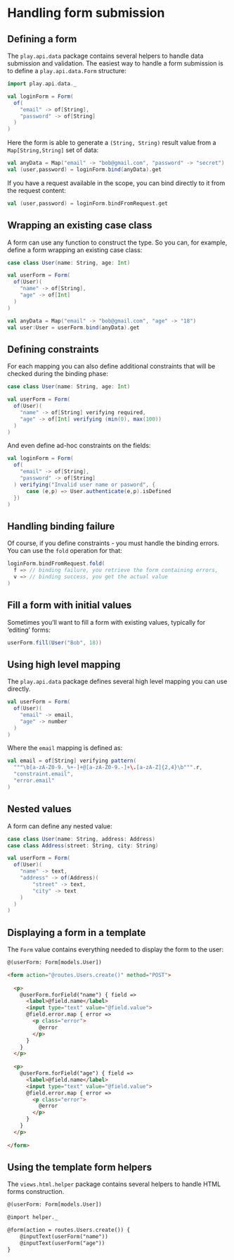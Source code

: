 # Handling form submission

## Defining a form

The `play.api.data` package contains several helpers to handle data submission and validation. The easiest way to handle a form submission is to define a `play.api.data.Form` structure:

```scala
import play.api.data._

val loginForm = Form(
  of(
    "email" -> of[String],
    "password" -> of[String]
  )
)
```

Here the form is able to generate a `(String, String)` result value from a `Map[String,String]` set of data:

```scala
val anyData = Map("email" -> "bob@gmail.com", "password" -> "secret")
val (user,password) = loginForm.bind(anyData).get
```

If you have a request available in the scope, you can bind directly to it from the request content:

```scala
val (user,password) = loginForm.bindFromRequest.get
```

## Wrapping an existing case class

A form can use any function to construct the type. So you can, for example, define a form wrapping an existing case class:

```scala
case class User(name: String, age: Int)

val userForm = Form(
  of(User)(
    "name" -> of[String],
    "age" -> of[Int]
  )
)

val anyData = Map("email" -> "bob@gmail.com", "age" -> "18")
val user:User = userForm.bind(anyData).get
```

## Defining constraints

For each mapping you can also define additional constraints that will be checked during the binding phase:

```scala
case class User(name: String, age: Int)

val userForm = Form(
  of(User)(
    "name" -> of[String] verifying required,
    "age" -> of[Int] verifying (min(0), max(100))
  )
)
```

And even define ad-hoc constraints on the fields:

```scala
val loginForm = Form(
  of(
    "email" -> of[String],
    "password" -> of[String]
  ) verifying("Invalid user name or pasword", { 
      case (e,p) => User.authenticate(e,p).isDefined 
  })
)
```

## Handling binding failure

Of course, if you define constraints - you must handle the binding errors. You can use the `fold` operation for that:

```scala
loginForm.bindFromRequest.fold(
  f => // binding failure, you retrieve the form containing errors,
  v => // binding success, you get the actual value 
)
```

## Fill a form with initial values

Sometimes you’ll want to fill a form with existing values, typically for ‘editing’ forms:

```scala
userForm.fill(User("Bob", 18))
```

## Using high level mapping

The `play.api.data` package defines several high level mapping you can use directly.

```scala
val userForm = Form(
  of(User)(
    "email" -> email,
    "age" -> number
  )
)
```

Where the `email` mapping is defined as:

```scala
val email = of[String] verifying pattern(
  """\b[a-zA-Z0-9._%+-]+@[a-zA-Z0-9.-]+\.[a-zA-Z]{2,4}\b""".r,
  "constraint.email",
  "error.email"
)
```

## Nested values

A form can define any nested value:

```scala
case class User(name: String, address: Address)
case class Address(street: String, city: String)

val userForm = Form(
  of(User)(
    "name" -> text,
    "address" -> of(Address)(
        "street" -> text,
        "city" -> text
    )
  )
)
```

## Displaying a form in a template

The `Form` value contains everything needed to display the form to the user:

```html
@(userForm: Form[models.User])

<form action="@routes.Users.create()" method="POST">
    
  <p>
    @userForm.forField("name") { field =>
      <label>@field.name</label>
      <input type="text" value="@field.value">
      @field.error.map { error =>
        <p class="error">
          @error
        </p>
      } 
    }    
  </p>
  
  <p>
    @userForm.forField("age") { field =>
      <label>@field.name</label>
      <input type="text" value="@field.value">
      @field.error.map { error =>
        <p class="error">
          @error
        </p>
      } 
    }    
  </p>
    
</form>
```

## Using the template form helpers

The `views.html.helper` package contains several helpers to handle HTML forms construction.

```html
@(userForm: Form[models.User])

@import helper._

@form(action = routes.Users.create()) {
    @inputText(userForm("name"))
    @inputText(userForm("age"))
}
```




